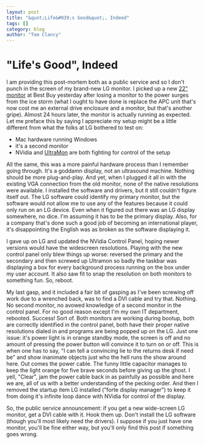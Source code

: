 ```yaml
---
layout: post
title: "&quot;Life&#039;s Good&quot;, Indeed"
tags: []
category: blog
author: "Tom Clancy"
---
```


# &quot;Life&#039;s Good&quot;, Indeed

I am providing this post-mortem both as a public service and so I don't punch in the screen of my brand-new LG monitor. I picked up a new <a href="http://www.lge.com/products/model/detail/l227wt.jhtml" onclick="window.open(this.href); return false;">22" monitor</a> at Best Buy yesterday after losing a monitor to the power surges from the ice storm (what I ought to have done is replace the APC unit that's now cost me an external drive enclosure and a monitor, but that's another gripe). Almost 24 hours later, the monitor is actually running as expected. Let me preface this by saying I appreciate my setup might be a little different from what the folks at LG bothered to test on:
<ul>
	<li>Mac hardware running Windows</li>
	<li>it's a second monitor</li>
	<li>NVidia and <a href="http://www.realtimesoft.com/ultramon/overview/" onclick="window.open(this.href); return false;">UltraMon</a> are both fighting for control of the setup</li>
</ul>
All the same, this was a more painful hardware process than I remember going through. It's a goddamn display, not an ultrasound machine. Nothing should be more plug-and-play. And yet, when I plugged it all in with the existing VGA connection from the old monitor, none of the native resolutions were available. I installed the software and drivers, but it still couldn't figure itself out. The LG software could identify my primary monitor, but the software would not allow me to use any of the features because it could only run on an LG device. Even when it figured out there was an LG display somewhere, no dice. I'm assuming it has to be the primary display. Also, for a company that's done such a good job of becoming an international player, it's disappointing the English was as broken as the software displaying it.

I gave up on LG and updated the NVidia Control Panel, hoping newer versions would have the widescreen resolutions. Playing with the new control panel only blew things up worse: reversed the primary and the secondary and then screwed up Ultramon so badly the taskbar was displaying a box for every background process running on the box under my user account. It also saw fit to snap the resolution on both monitors to something fun. So, reboot.

My last gasp, and it included a fair bit of gasping as I've been screwing off work due to a wrenched back, was to find a DVI cable and try that. Nothing. No second monitor, no avowed knowledge of a second monitor in the control panel. For no good reason except I'm my own IT department, rebooted. Success! Sort of. Both monitors are working during bootup, both are correctly identified in the control panel, both have their proper native resolutions dialed in and programs are being popped up on the LG. Just one issue: it's power light is in orange standby mode, the screen is off and no amount of pressing the power button will convince it to turn on or off. This is when one has to say, "I can tell a convincing lie to the returns desk if need be" and show inanimate objects just who the hell runs the show around here. Out comes the power cable. The funny little capacitor manages to keep the light orange for five brave seconds before giving up the ghost. I yell, "Clear", jam the power cable back in as painfully as possible and here we are, all of us with a better understanding of the pecking order. And then I removed the startup item LG installed ("forte display manager") to keep it from doing it's infinite loop dance with NVidia for control of the display.

So, the public service announcement: if you get a new wide-screen LG monitor, get a DVI cable with it. Hook them up. Don't install the LG software (though you'll most likely need the drivers). I suppose if you just have one monitor, you'll be fine either way, but you'll only find this post if something goes wrong.
